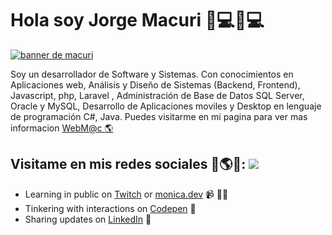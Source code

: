 

# [](#hi-im-jorge--)Hola soy Jorge Macuri 🌟💻🌟💻

[![banner de macuri ](https://webmacuris2020.000webhostapp.com/Assets/img/cabezalogoemail.PNG?raw=true)](https://webmacuris2020.000webhostapp.com/Assets/img/argyleink-sm2.gif?raw=true)

Soy un desarrollador de Software y Sistemas. Con conocimientos en Aplicaciones web, Análisis y Diseño de Sistemas (Backend, Frontend), Javascript, php, Laravel , Administración de Base de Datos SQL Server, Oracle y MySQL, Desarrollo de Aplicaciones moviles y Desktop en lenguaje de programación C#, Java. Puedes visitarme en mi pagina para ver mas informacion [WebM@c <g-emoji class="g-emoji" alias="star2" fallback-src="https://github.githubassets.com/images/icons/emoji/unicode/1f30e.png">🌎</g-emoji>](http://zonadamacuri.com/) 


## [](#find-me-around-the-web--)Visitame en mis redes sociales <g-emoji class="g-emoji" alias="earth_americas" fallback-src="https://github.githubassets.com/images/icons/emoji/unicode/1f30e.png">🌟🌎🌟</g-emoji>: [![](https://github.com/M0nica/M0nica/raw/main/octomonica/m0nica-octocat-rotating.gif?raw=true)](https://github.com/sponsors/M0nica)

*   Learning in public on [Twitch](https://www.twitch.tv/blacktechdiva) or [monica.dev](https://www.monica.dev/) <g-emoji class="g-emoji" alias="video_camera" fallback-src="https://github.githubassets.com/images/icons/emoji/unicode/1f4f9.png">📹</g-emoji> ✍🏾
*   Tinkering with interactions on [Codepen](https://codepen.io/m0nica) <g-emoji class="g-emoji" alias="ping_pong" fallback-src="https://github.githubassets.com/images/icons/emoji/unicode/1f3d3.png">🏓</g-emoji>
*   Sharing updates on [LinkedIn](https://www.linkedin.com/in/monicampowell/) <g-emoji class="g-emoji" alias="briefcase" fallback-src="https://github.githubassets.com/images/icons/emoji/unicode/1f4bc.png">💼</g-emoji>


